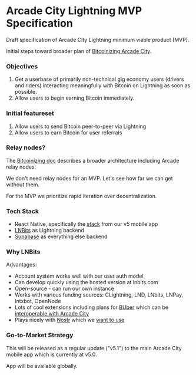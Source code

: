# Arcade City Lightning MVP Specification

Draft specification of Arcade City Lightning minimum viable product (MVP).

Initial steps toward broader plan of [Bitcoinizing Arcade City](bitcoinizing.md).

### Objectives

1. Get a userbase of primarily non-technical gig economy users (drivers and riders) interacting meaningfully with Bitcoin on Lightning as soon as possible.
2. Allow users to begin earning Bitcoin immediately.

### Initial featureset

1. Allow users to send Bitcoin peer-to-peer via Lightning
2. Allow users to earn Bitcoin for user referrals

### Relay nodes?

The [Bitcoinizing doc](bitcoinizing.md) describes a broader architecture including Arcade relay nodes.

We don't need relay nodes for an MVP. Let's see how far we can get without them.

For the MVP we prioritize rapid iteration over decentralization.

### Tech Stack

- React Native, specifically the [stack](https://github.com/ArcadeCity/arcade#tech-stack) from our v5 mobile app
- [LNBits](https://lnbits.com/) as Lightning backend
- [Supabase](https://supabase.io/) as everything else backend

### Why LNBits

Advantages:

- Account system works well with our user auth model
- Can develop quickly using the hosted version at lnbits.com
- Open-source - can run our own instance
- Works with various funding sources: CLightning, LND, LNbits, LNPay, lntxbot, OpenNode
- Lots of cool extensions including plans for [BUber](https://twitter.com/arcbtc/status/1434255551312060419) which can be [interoperable with Arcade City](https://twitter.com/arcbtc/status/1434259197596684294)
- Plays nicely with [Nostr](https://github.com/fiatjaf/nostr) which we [want to use](https://twitter.com/ArcadeCityHall/status/1434574141756264452)

### Go-to-Market Strategy

This will be released as a regular update ("v5.1") to the main Arcade City mobile app which is currently at v5.0.

App will be available globally.
